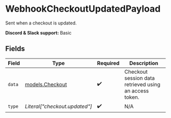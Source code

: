 # WebhookCheckoutUpdatedPayload

Sent when a checkout is updated.

**Discord & Slack support:** Basic


## Fields

| Field                                                  | Type                                                   | Required                                               | Description                                            |
| ------------------------------------------------------ | ------------------------------------------------------ | ------------------------------------------------------ | ------------------------------------------------------ |
| `data`                                                 | [models.Checkout](../models/checkout.md)               | :heavy_check_mark:                                     | Checkout session data retrieved using an access token. |
| `type`                                                 | *Literal["checkout.updated"]*                          | :heavy_check_mark:                                     | N/A                                                    |